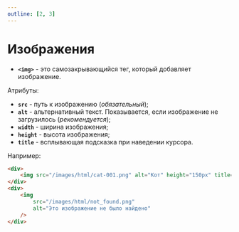 ```yaml
---
outline: [2, 3]
---
```


<script setup>
import CodePreview from '../.././.vitepress/components/CodePreview.vue';

import html_009 from '../.././.vitepress/examples/html/demo_009/index.html?raw';
import css_009 from '../.././.vitepress/examples/html/demo_009/style.css?raw';
import js_009 from '../.././.vitepress/examples/html/demo_009/script.js?raw';
</script>

# Изображения

- **`<img>`** - это самозакрывающийся тег, который добавляет изображение.

Атрибуты:

- **`src`** - путь к изображению (_обязательный_);
- **`alt`** - альтернативный текст. Показывается, если изображение не загрузилось (_рекомендуется_);
- **`width`** - ширина изображения;
- **`height`** - высота изображения;
- **`title`** - всплывающая подсказка при наведении курсора.

Например:

```html [index.html] :line-numbers
<div>
    <img src="/images/html/cat-001.png" alt="Кот" height="150px" title="Котэ" />
</div>
<div>
    <img
        src="/images/html/not_found.png"
        alt="Это изображение не было найдено"
    />
</div>
```

<CodePreview :html="html_009" :css="css_009" :js="js_009" height="250px" />
